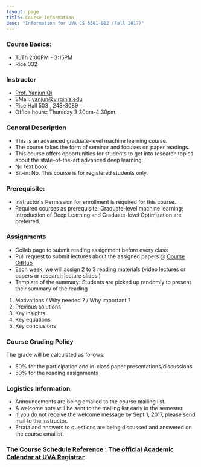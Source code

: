 ```yaml
---
layout: page
title: Course Information
desc: "Information for UVA CS 6501-002 (Fall 2017)"
---
```


### Course Basics:

+ TuTh 2:00PM - 3:15PM
+ Rice 032

### Instructor

+ [Prof. Yanjun Qi](http://www.cs.virginia.edu/yanjun/)
+ EMail: [yanjun@virginia.edu](mailto:yanjun@virginia.edu)
+ Rice Hall 503 , 243-3089
+ Office hours: Thursday 3:30pm-4:30pm.

### General  Description

+ This is an advanced graduate-level machine learning course.
+ The course takes the form of seminar and focuses on paper readings.</li>
+ This course offers opportunities for students to get into research topics about the
 state-of-the-art advanced deep learning.
 + No text book
 + Sit-in: No.  This course is for registered students only.


### Prerequisite:
+  Instructor's Permission for enrollment is required for this
 course.
+ Required courses as prerequisite: Graduate-level machine
 learning; Introduction of Deep Learning and Graduate-level Optimization are preferred.


### Assignments
+ Collab page to submit reading assignment before every class
+ Pull request to submit lectures about the assigned papers @ [Course GitHub](https://github.com/qiyanjun/deep2read)
+ Each week, we will assign 2 to 3 reading materials (video lectures or papers or research lecture slides )
+ Template of the summary: Students are picked up randomly to present their summary of the reading
1. Motivations / Why needed ? / Why important ?
2. Previous solutions
3. Key insights
4. Key equations
5. Key conclusions


### Course Grading Policy
  The grade will be calculated as follows:
+ 50% for the participation and in-class paper presentations/discussions
+ 50% for the reading assignments


### Logistics Information
+ Announcements are being emailed to the course mailing list.
+ A welcome note will be sent to the mailing  list early in the semester.
+ If you do not receive the welcome message by Sept 1, 2017, please
send mail to the instructor.
+ Errata and answers to questions are being discussed and answered
   on the course emailist.


### The Course  Schedule Reference : [The official Academic Calendar at UVA Registrar](http://www.virginia.edu/registrar/calendar.html)


### <script type="text/javascript" id="clustrmaps" src="//cdn.clustrmaps.com/map_v2.js?cl=ffffff&w=a&d=lk5lgCFVNFwhfU4RgUCly4M5aJv-xfDWJM6iBpzeZS4"></script>
